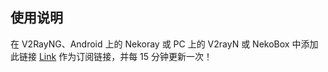 <!-- USAGE -->
## 使用说明

在 V2RayNG、Android 上的 Nekoray 或 PC 上的 V2rayN 或 NekoBox 中添加此链接 [Link](https://raw.githubusercontent.com/crackbest/V2ray-Config/refs/heads/main/config.txt) 作为订阅链接，并每 15 分钟更新一次！

